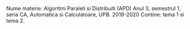 Nume materie: Algoritmi Paraleli si Distribuiti (APD)
Anul 3, semestrul 1, seria CA, Automatica si Calculatoare, UPB. 2019-2020
Contine: tema 1 si tema 2.
